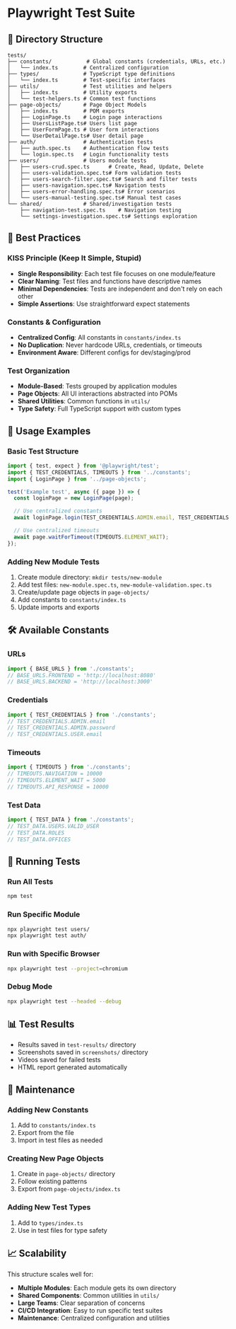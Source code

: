 # Playwright Test Suite

## 📁 Directory Structure

```
tests/
├── constants/           # Global constants (credentials, URLs, etc.)
│   └── index.ts        # Centralized configuration
├── types/              # TypeScript type definitions
│   └── index.ts        # Test-specific interfaces
├── utils/              # Test utilities and helpers
│   ├── index.ts        # Utility exports
│   └── test-helpers.ts # Common test functions
├── page-objects/       # Page Object Models
│   ├── index.ts        # POM exports
│   ├── LoginPage.ts    # Login page interactions
│   ├── UsersListPage.ts# Users list page
│   ├── UserFormPage.ts # User form interactions
│   └── UserDetailPage.ts# User detail page
├── auth/               # Authentication tests
│   ├── auth.spec.ts    # Authentication flow tests
│   └── login.spec.ts   # Login functionality tests
├── users/              # Users module tests
│   ├── users-crud.spec.ts      # Create, Read, Update, Delete
│   ├── users-validation.spec.ts# Form validation tests
│   ├── users-search-filter.spec.ts# Search and filter tests
│   ├── users-navigation.spec.ts# Navigation tests
│   ├── users-error-handling.spec.ts# Error scenarios
│   └── users-manual-testing.spec.ts# Manual test cases
└── shared/             # Shared/investigation tests
    ├── navigation-test.spec.ts    # Navigation testing
    └── settings-investigation.spec.ts# Settings exploration
```

## 🚀 Best Practices

### KISS Principle (Keep It Simple, Stupid)
- **Single Responsibility**: Each test file focuses on one module/feature
- **Clear Naming**: Test files and functions have descriptive names
- **Minimal Dependencies**: Tests are independent and don't rely on each other
- **Simple Assertions**: Use straightforward expect statements

### Constants & Configuration
- **Centralized Config**: All constants in `constants/index.ts`
- **No Duplication**: Never hardcode URLs, credentials, or timeouts
- **Environment Aware**: Different configs for dev/staging/prod

### Test Organization
- **Module-Based**: Tests grouped by application modules
- **Page Objects**: All UI interactions abstracted into POMs
- **Shared Utilities**: Common functions in `utils/`
- **Type Safety**: Full TypeScript support with custom types

## 📝 Usage Examples

### Basic Test Structure
```typescript
import { test, expect } from '@playwright/test';
import { TEST_CREDENTIALS, TIMEOUTS } from '../constants';
import { LoginPage } from '../page-objects';

test('Example test', async ({ page }) => {
  const loginPage = new LoginPage(page);

  // Use centralized constants
  await loginPage.login(TEST_CREDENTIALS.ADMIN.email, TEST_CREDENTIALS.ADMIN.password);

  // Use centralized timeouts
  await page.waitForTimeout(TIMEOUTS.ELEMENT_WAIT);
});
```

### Adding New Module Tests
1. Create module directory: `mkdir tests/new-module`
2. Add test files: `new-module.spec.ts`, `new-module-validation.spec.ts`
3. Create/update page objects in `page-objects/`
4. Add constants to `constants/index.ts`
5. Update imports and exports

## 🛠️ Available Constants

### URLs
```typescript
import { BASE_URLS } from './constants';
// BASE_URLS.FRONTEND = 'http://localhost:8080'
// BASE_URLS.BACKEND = 'http://localhost:3000'
```

### Credentials
```typescript
import { TEST_CREDENTIALS } from './constants';
// TEST_CREDENTIALS.ADMIN.email
// TEST_CREDENTIALS.ADMIN.password
// TEST_CREDENTIALS.USER.email
```

### Timeouts
```typescript
import { TIMEOUTS } from './constants';
// TIMEOUTS.NAVIGATION = 10000
// TIMEOUTS.ELEMENT_WAIT = 5000
// TIMEOUTS.API_RESPONSE = 10000
```

### Test Data
```typescript
import { TEST_DATA } from './constants';
// TEST_DATA.USERS.VALID_USER
// TEST_DATA.ROLES
// TEST_DATA.OFFICES
```

## 🎯 Running Tests

### Run All Tests
```bash
npm test
```

### Run Specific Module
```bash
npx playwright test users/
npx playwright test auth/
```

### Run with Specific Browser
```bash
npx playwright test --project=chromium
```

### Debug Mode
```bash
npx playwright test --headed --debug
```

## 📊 Test Results

- Results saved in `test-results/` directory
- Screenshots saved in `screenshots/` directory
- Videos saved for failed tests
- HTML report generated automatically

## 🔧 Maintenance

### Adding New Constants
1. Add to `constants/index.ts`
2. Export from the file
3. Import in test files as needed

### Creating New Page Objects
1. Create in `page-objects/` directory
2. Follow existing patterns
3. Export from `page-objects/index.ts`

### Adding New Test Types
1. Add to `types/index.ts`
2. Use in test files for type safety

## 📈 Scalability

This structure scales well for:
- **Multiple Modules**: Each module gets its own directory
- **Shared Components**: Common utilities in `utils/`
- **Large Teams**: Clear separation of concerns
- **CI/CD Integration**: Easy to run specific test suites
- **Maintenance**: Centralized configuration and utilities
